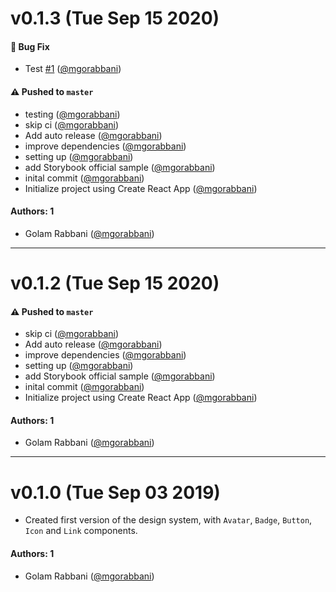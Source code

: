 # v0.1.3 (Tue Sep 15 2020)

#### 🐛 Bug Fix

- Test [#1](https://github.com/wundery/aton/pull/1) ([@mgorabbani](https://github.com/mgorabbani))

#### ⚠️ Pushed to `master`

- testing ([@mgorabbani](https://github.com/mgorabbani))
- skip ci ([@mgorabbani](https://github.com/mgorabbani))
- Add auto release ([@mgorabbani](https://github.com/mgorabbani))
- improve dependencies ([@mgorabbani](https://github.com/mgorabbani))
- setting up ([@mgorabbani](https://github.com/mgorabbani))
- add Storybook official sample ([@mgorabbani](https://github.com/mgorabbani))
- inital commit ([@mgorabbani](https://github.com/mgorabbani))
- Initialize project using Create React App ([@mgorabbani](https://github.com/mgorabbani))

#### Authors: 1

- Golam Rabbani ([@mgorabbani](https://github.com/mgorabbani))

---

# v0.1.2 (Tue Sep 15 2020)

#### ⚠️ Pushed to `master`

- skip ci ([@mgorabbani](https://github.com/mgorabbani))
- Add auto release ([@mgorabbani](https://github.com/mgorabbani))
- improve dependencies ([@mgorabbani](https://github.com/mgorabbani))
- setting up ([@mgorabbani](https://github.com/mgorabbani))
- add Storybook official sample ([@mgorabbani](https://github.com/mgorabbani))
- inital commit ([@mgorabbani](https://github.com/mgorabbani))
- Initialize project using Create React App ([@mgorabbani](https://github.com/mgorabbani))

#### Authors: 1

- Golam Rabbani ([@mgorabbani](https://github.com/mgorabbani))

---

# v0.1.0 (Tue Sep 03 2019)

- Created first version of the design system, with `Avatar`, `Badge`, `Button`, `Icon` and `Link` components.

#### Authors: 1

- Golam Rabbani ([@mgorabbani](https://github.com/mgorabbani))
